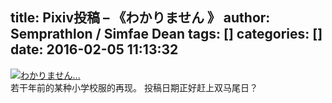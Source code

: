 title: Pixiv投稿 – 《わかりません   》
author: Semprathlon / Simfae Dean
tags: []
categories: []
date: 2016-02-05 11:13:32
---
[![わかりません...](/blog/uploads/2016/02/160131.png)](http://www.pixiv.net/member_illust.php?mode=medium&illust_id=55053955)  
若干年前的某种小学校服的再现。
投稿日期正好赶上双马尾日？